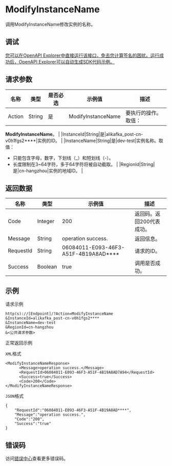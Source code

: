 # ModifyInstanceName

调用ModifyInstanceName修改实例的名称。

## 调试

[您可以在OpenAPI Explorer中直接运行该接口，免去您计算签名的困扰。运行成功后，OpenAPI Explorer可以自动生成SDK代码示例。](https://api.aliyun.com/#product=alikafka&api=ModifyInstanceName&type=RPC&version=2019-09-16)

## 请求参数

|名称|类型|是否必选|示例值|描述|
|--|--|----|---|--|
|Action|String|是|ModifyInstanceName|要执行的操作。取值：

 **ModifyInstanceName**。 |
|InstanceId|String|是|alikafka\_post-cn-v0h1fgs2\*\*\*\*|实例的ID。 |
|InstanceName|String|是|dev-test|实例名称。取值：

 -   只能包含字母，数字，下划线（\_）和短划线（-）。
-   长度限制在3~64字符，多于64字符将被自动截取。 |
|RegionId|String|是|cn-hangzhou|实例的地域ID。 |

## 返回数据

|名称|类型|示例值|描述|
|--|--|---|--|
|Code|Integer|200|返回码。返回200代表成功。 |
|Message|String|operation success.|返回信息。 |
|RequestId|String|06084011-E093-46F3-A51F-4B19A8AD\*\*\*\*|请求的ID。 |
|Success|Boolean|true|调用是否成功。 |

## 示例

请求示例

```
http(s)://[Endpoint]/?Action=ModifyInstanceName
&InstanceId=alikafka_post-cn-v0h1fgs2****
&InstanceName=dev-test
&RegionId=cn-hangzhou
&<公共请求参数>
```

正常返回示例

`XML`格式

```
<ModifyInstanceNameResponse>
      <Message>operation success.</Message>
      <RequestId>06084011-E093-46F3-A51F-4B19A8AD7A94</RequestId>
      <Success>true</Success>
      <Code>200</Code>
</ModifyInstanceNameResponse>
```

`JSON`格式

```
{
    "RequestId":"06084011-E093-46F3-A51F-4B19A8AD****",
    "Message":"operation success.",
    "Code":"200",
    "Success":"true"
}
```

## 错误码

访问[错误中心](https://error-center.alibabacloud.com/status/product/alikafka)查看更多错误码。


